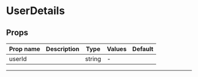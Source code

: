 # UserDetails

## Props

| Prop name | Description | Type   | Values | Default |
| --------- | ----------- | ------ | ------ | ------- |
| userId    |             | string | -      |         |

---
